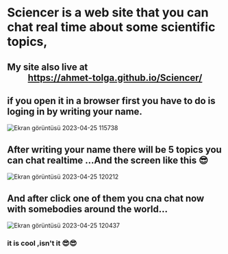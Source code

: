# Sciencer is a web site that you can chat real time about some scientific topics,
## My site also live at <div align="center">https://ahmet-tolga.github.io/Sciencer/</div>
## if you open it in a browser first you have to do is loging in by writing your name.
![Ekran görüntüsü 2023-04-25 115738](https://user-images.githubusercontent.com/103315343/234227532-b3a40d25-eb79-4634-9b88-c6c61ae6a492.png)
## After writing your name there will be 5 topics you can chat realtime ...And the screen like this 😎
![Ekran görüntüsü 2023-04-25 120212](https://user-images.githubusercontent.com/103315343/234228186-cd50af5e-a878-4662-af6b-9c8c0e2c71e6.png)
## And after click one of them you cna chat now with somebodies around the world...
![Ekran görüntüsü 2023-04-25 120437](https://user-images.githubusercontent.com/103315343/234229011-29099698-253f-4ec6-9e96-330e7fcc467f.png)
### it is cool ,isn't it 😎😎

